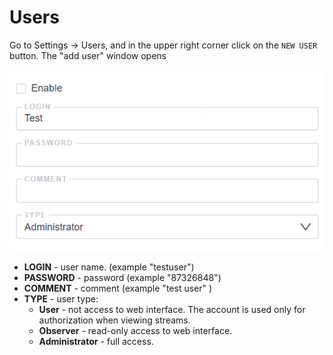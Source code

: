 # Users

Go to Settings -> Users, and in the upper right corner click on the `NEW USER` button. The "add user" window opens

![Users](user.png)

- **LOGIN** - user name. (example "testuser")
- **PASSWORD** - password (example "87326848")
- **COMMENT** - comment (example "test user" )
- **TYPE** - user type:
    - **User** - not access to web interface. The account is used only for authorization when viewing streams.
    - **Observer** - read-only access to web interface.
    - **Administrator** - full access.